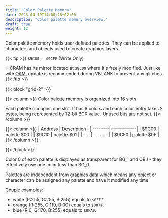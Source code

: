 ```yaml
---
title: "Color Palette Memory"
date: 2023-04-19T14:00:28+02:00
description: "Color palette memory overview."
draft: true
weight: 12
---
```


Color palette memory holds user defined palettes. They can be applied to characters and objects used to create graphics layers.

<!--more-->

{{< tip >}}
`$9C00 - $9CFF` (Write Only)

:bulb: CRAM has its mirror located at `$8C00` where it's freely modified. Just like with [OAM](../object_memory/), update is recommended during VBLANK to prevent any glitches.
{{< /tip >}}

{{< block "grid-2" >}}

{{< column >}}
Color palette memory is organized into 16 slots.

Each palette occupies one slot. It has 8 colors and each color entry takes 2 bytes, being represented by 12-bit BGR value. Unused bits are not set. 
{{< /column >}}

{{< column >}}
| Address | Description |
|:--------|:------------|
| $9C00   | palette $00 |
| $9C10   | palette $01 |
| . . .   | . . . . . . |
| $9CF0   | palette $0F |
{{< /column >}}

{{< /block >}}

Color 0 of each palette is displayed as transparent for BG_1 and OBJ - they effectively use one color less than BG_0.

Palettes are independent from graphics data which means any object or character can be assigned any palette and have it modified any time.

Couple examples:
- white (R:255, G:255, B:255) equals to `$0FFF`
- orange (R:255, G:119, B:00) equals to `$007F`.
- blue (R:0, G:170, B:255) equals to `$0FA0`.

